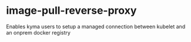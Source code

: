 # image-pull-reverse-proxy
Enables kyma users to setup a managed connection between kubelet and an onprem docker registry
